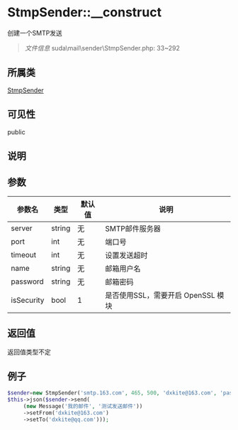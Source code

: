 # StmpSender::__construct
创建一个SMTP发送
> *文件信息* suda\mail\sender\StmpSender.php: 33~292
## 所属类 

[StmpSender](../StmpSender.md)

## 可见性

  public  
## 说明



## 参数

| 参数名 | 类型 | 默认值 | 说明 |
|--------|-----|-------|-------|
| server |  string | 无 |  SMTP邮件服务器 |
| port |  int | 无 |  端口号 |
| timeout |  int | 无 |  设置发送超时 |
| name |  string | 无 |  邮箱用户名 |
| password |  string | 无 |  邮箱密码 |
| isSecurity |  bool | 1 |  是否使用SSL，需要开启 OpenSSL 模块 |

## 返回值
返回值类型不定

## 例子

```php
$sender=new StmpSender('smtp.163.com', 465, 500, 'dxkite@163.com', 'password', true);
$this->json($sender->send(
     (new Message('我的邮件', '测试发送邮件'))
     ->setFrom('dxkite@163.com')
     ->setTo('dxkite@qq.com')));
```